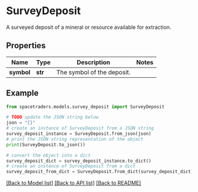 # SurveyDeposit

A surveyed deposit of a mineral or resource available for extraction.

## Properties

Name | Type | Description | Notes
------------ | ------------- | ------------- | -------------
**symbol** | **str** | The symbol of the deposit. | 

## Example

```python
from spacetraders.models.survey_deposit import SurveyDeposit

# TODO update the JSON string below
json = "{}"
# create an instance of SurveyDeposit from a JSON string
survey_deposit_instance = SurveyDeposit.from_json(json)
# print the JSON string representation of the object
print(SurveyDeposit.to_json())

# convert the object into a dict
survey_deposit_dict = survey_deposit_instance.to_dict()
# create an instance of SurveyDeposit from a dict
survey_deposit_from_dict = SurveyDeposit.from_dict(survey_deposit_dict)
```
[[Back to Model list]](../README.md#documentation-for-models) [[Back to API list]](../README.md#documentation-for-api-endpoints) [[Back to README]](../README.md)


